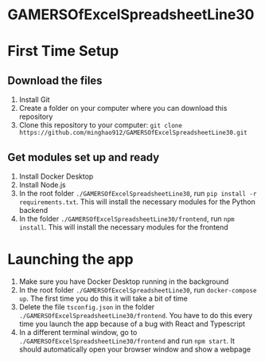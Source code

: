 # GAMERSOfExcelSpreadsheetLine30

# First Time Setup

## Download the files

1. Install Git
2. Create a folder on your computer where you can download this repository
3. Clone this repository to your computer: `git clone https://github.com/minghao912/GAMERSOfExcelSpreadsheetLine30.git`

## Get modules set up and ready

1. Install Docker Desktop
2. Install Node.js
3. In the root folder `./GAMERSOfExcelSpreadsheetLine30`, run `pip install -r requirements.txt`. This will install the necessary modules for the Python backend
4. In the folder `./GAMERSOfExcelSpreadsheetLine30/frontend`, run `npm install`. This will install the necessary modules for the frontend

# Launching the app

1. Make sure you have Docker Desktop running in the background
2. In the root folder `./GAMERSOfExcelSpreadsheetLine30`, run `docker-compose up`. The first time you do this it will take a bit of time
3. Delete the file `tsconfig.json` in the folder `./GAMERSOfExcelSpreadsheetLine30/frontend`. You have to do this every time you launch the app because of a bug with React and Typescript
4. In a different terminal window, go to `./GAMERSOfExcelSpreadsheetLine30/frontend` and run `npm start`. It should automatically open your browser window and show a webpage